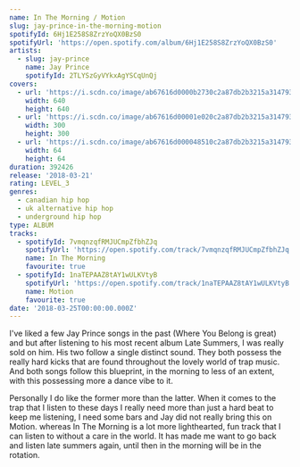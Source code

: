 ```yaml
---
name: In The Morning / Motion
slug: jay-prince-in-the-morning-motion
spotifyId: 6Hj1E258S8ZrzYoQX0BzS0
spotifyUrl: 'https://open.spotify.com/album/6Hj1E258S8ZrzYoQX0BzS0'
artists:
  - slug: jay-prince
    name: Jay Prince
    spotifyId: 2TLYSzGyVYkxAgYSCqUnQj
covers:
  - url: 'https://i.scdn.co/image/ab67616d0000b2730c2a87db2b3215a3147938f1'
    width: 640
    height: 640
  - url: 'https://i.scdn.co/image/ab67616d00001e020c2a87db2b3215a3147938f1'
    width: 300
    height: 300
  - url: 'https://i.scdn.co/image/ab67616d000048510c2a87db2b3215a3147938f1'
    width: 64
    height: 64
duration: 392426
release: '2018-03-21'
rating: LEVEL_3
genres:
  - canadian hip hop
  - uk alternative hip hop
  - underground hip hop
type: ALBUM
tracks:
  - spotifyId: 7vmqnzqfRMJUCmpZfbhZJq
    spotifyUrl: 'https://open.spotify.com/track/7vmqnzqfRMJUCmpZfbhZJq'
    name: In The Morning
    favourite: true
  - spotifyId: 1naTEPAAZ8tAY1wULKVtyB
    spotifyUrl: 'https://open.spotify.com/track/1naTEPAAZ8tAY1wULKVtyB'
    name: Motion
    favourite: true
date: '2018-03-25T00:00:00.000Z'
---
```

I've liked a few Jay Prince songs in the past (Where You Belong is great) and but after listening
to his most recent album Late Summers, I was really sold on him. His two follow a single
distinct sound. They both possess the really hard kicks that are found throughout the lovely
world of trap music. And both songs follow this blueprint, in the morning to less of an extent,
with this possessing more a dance vibe to it.

Personally I do like the former more than the latter. When it comes to the trap that I listen
to these days I really need more than just a hard beat to keep me listening, I need some
bars and Jay did not really bring this on Motion. whereas In The Morning is a lot more
lighthearted, fun track that I can listen to without a care in the world. It has made me
want to go back and listen late summers again, until then in the morning will be in the
rotation.
